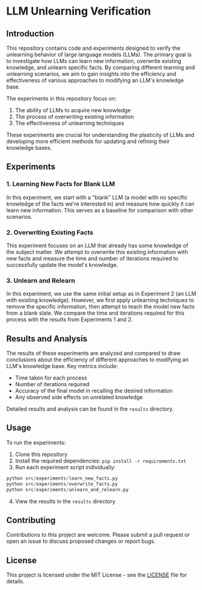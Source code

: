 # LLM Unlearning Verification

## Introduction

This repository contains code and experiments designed to verify the unlearning behavior of large language models (LLMs). The primary goal is to investigate how LLMs can learn new information, overwrite existing knowledge, and unlearn specific facts. By comparing different learning and unlearning scenarios, we aim to gain insights into the efficiency and effectiveness of various approaches to modifying an LLM's knowledge base.

The experiments in this repository focus on:

1. The ability of LLMs to acquire new knowledge
2. The process of overwriting existing information
3. The effectiveness of unlearning techniques

These experiments are crucial for understanding the plasticity of LLMs and developing more efficient methods for updating and refining their knowledge bases.

## Experiments

### 1. Learning New Facts for Blank LLM

In this experiment, we start with a "blank" LLM (a model with no specific knowledge of the facts we're interested in) and measure how quickly it can learn new information. This serves as a baseline for comparison with other scenarios.

### 2. Overwriting Existing Facts

This experiment focuses on an LLM that already has some knowledge of the subject matter. We attempt to overwrite this existing information with new facts and measure the time and number of iterations required to successfully update the model's knowledge.

### 3. Unlearn and Relearn

In this experiment, we use the same initial setup as in Experiment 2 (an LLM with existing knowledge). However, we first apply unlearning techniques to remove the specific information, then attempt to teach the model new facts from a blank slate. We compare the time and iterations required for this process with the results from Experiments 1 and 2.

## Results and Analysis

The results of these experiments are analyzed and compared to draw conclusions about the efficiency of different approaches to modifying an LLM's knowledge base. Key metrics include:

- Time taken for each process
- Number of iterations required
- Accuracy of the final model in recalling the desired information
- Any observed side effects on unrelated knowledge

Detailed results and analysis can be found in the `results` directory.

## Usage

To run the experiments:

1. Clone this repository
2. Install the required dependencies: `pip install -r requirements.txt`
3. Run each experiment script individually:

```python
python src/experiments/learn_new_facts.py
python src/experiments/overwrite_facts.py
python src/experiments/unlearn_and_relearn.py
```
4. View the results in the `results` directory

## Contributing

Contributions to this project are welcome. Please submit a pull request or open an issue to discuss proposed changes or report bugs.

## License

This project is licensed under the MIT License - see the [LICENSE](LICENSE) file for details.
